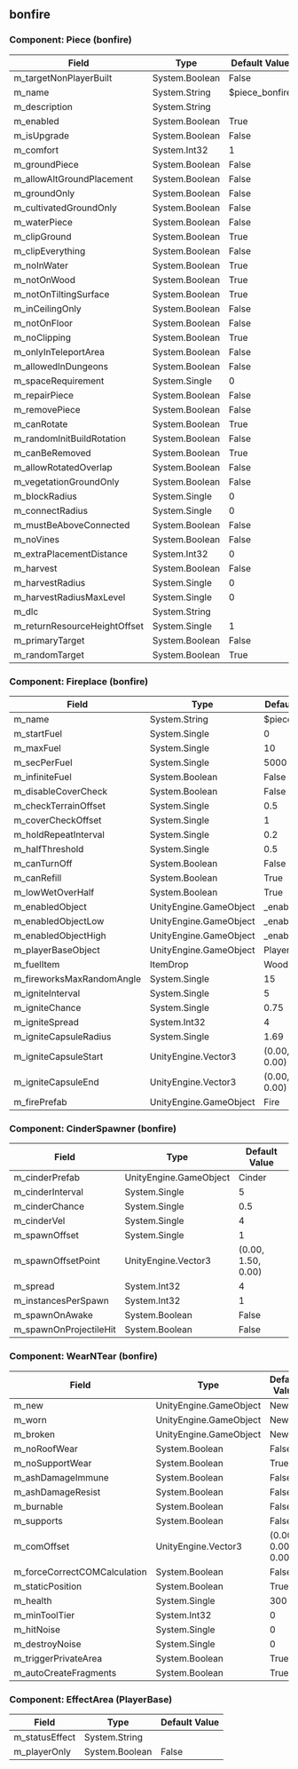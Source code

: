 ## bonfire

### Component: Piece (bonfire)

|Field|Type|Default Value|
|---|---|---|
|m_targetNonPlayerBuilt|System.Boolean|False|
|m_name|System.String|$piece_bonfire|
|m_description|System.String||
|m_enabled|System.Boolean|True|
|m_isUpgrade|System.Boolean|False|
|m_comfort|System.Int32|1|
|m_groundPiece|System.Boolean|False|
|m_allowAltGroundPlacement|System.Boolean|False|
|m_groundOnly|System.Boolean|False|
|m_cultivatedGroundOnly|System.Boolean|False|
|m_waterPiece|System.Boolean|False|
|m_clipGround|System.Boolean|True|
|m_clipEverything|System.Boolean|False|
|m_noInWater|System.Boolean|True|
|m_notOnWood|System.Boolean|True|
|m_notOnTiltingSurface|System.Boolean|True|
|m_inCeilingOnly|System.Boolean|False|
|m_notOnFloor|System.Boolean|False|
|m_noClipping|System.Boolean|True|
|m_onlyInTeleportArea|System.Boolean|False|
|m_allowedInDungeons|System.Boolean|False|
|m_spaceRequirement|System.Single|0|
|m_repairPiece|System.Boolean|False|
|m_removePiece|System.Boolean|False|
|m_canRotate|System.Boolean|True|
|m_randomInitBuildRotation|System.Boolean|False|
|m_canBeRemoved|System.Boolean|True|
|m_allowRotatedOverlap|System.Boolean|False|
|m_vegetationGroundOnly|System.Boolean|False|
|m_blockRadius|System.Single|0|
|m_connectRadius|System.Single|0|
|m_mustBeAboveConnected|System.Boolean|False|
|m_noVines|System.Boolean|False|
|m_extraPlacementDistance|System.Int32|0|
|m_harvest|System.Boolean|False|
|m_harvestRadius|System.Single|0|
|m_harvestRadiusMaxLevel|System.Single|0|
|m_dlc|System.String||
|m_returnResourceHeightOffset|System.Single|1|
|m_primaryTarget|System.Boolean|False|
|m_randomTarget|System.Boolean|True|

### Component: Fireplace (bonfire)

|Field|Type|Default Value|
|---|---|---|
|m_name|System.String|$piece_fire|
|m_startFuel|System.Single|0|
|m_maxFuel|System.Single|10|
|m_secPerFuel|System.Single|5000|
|m_infiniteFuel|System.Boolean|False|
|m_disableCoverCheck|System.Boolean|False|
|m_checkTerrainOffset|System.Single|0.5|
|m_coverCheckOffset|System.Single|1|
|m_holdRepeatInterval|System.Single|0.2|
|m_halfThreshold|System.Single|0.5|
|m_canTurnOff|System.Boolean|False|
|m_canRefill|System.Boolean|True|
|m_lowWetOverHalf|System.Boolean|True|
|m_enabledObject|UnityEngine.GameObject|_enabled|
|m_enabledObjectLow|UnityEngine.GameObject|_enabled_low|
|m_enabledObjectHigh|UnityEngine.GameObject|_enabled_high|
|m_playerBaseObject|UnityEngine.GameObject|PlayerBase|
|m_fuelItem|ItemDrop|Wood|
|m_fireworksMaxRandomAngle|System.Single|15|
|m_igniteInterval|System.Single|5|
|m_igniteChance|System.Single|0.75|
|m_igniteSpread|System.Int32|4|
|m_igniteCapsuleRadius|System.Single|1.69|
|m_igniteCapsuleStart|UnityEngine.Vector3|(0.00, 1.74, 0.00)|
|m_igniteCapsuleEnd|UnityEngine.Vector3|(0.00, 4.49, 0.00)|
|m_firePrefab|UnityEngine.GameObject|Fire|

### Component: CinderSpawner (bonfire)

|Field|Type|Default Value|
|---|---|---|
|m_cinderPrefab|UnityEngine.GameObject|Cinder|
|m_cinderInterval|System.Single|5|
|m_cinderChance|System.Single|0.5|
|m_cinderVel|System.Single|4|
|m_spawnOffset|System.Single|1|
|m_spawnOffsetPoint|UnityEngine.Vector3|(0.00, 1.50, 0.00)|
|m_spread|System.Int32|4|
|m_instancesPerSpawn|System.Int32|1|
|m_spawnOnAwake|System.Boolean|False|
|m_spawnOnProjectileHit|System.Boolean|False|

### Component: WearNTear (bonfire)

|Field|Type|Default Value|
|---|---|---|
|m_new|UnityEngine.GameObject|New|
|m_worn|UnityEngine.GameObject|New|
|m_broken|UnityEngine.GameObject|New|
|m_noRoofWear|System.Boolean|False|
|m_noSupportWear|System.Boolean|True|
|m_ashDamageImmune|System.Boolean|False|
|m_ashDamageResist|System.Boolean|False|
|m_burnable|System.Boolean|False|
|m_supports|System.Boolean|False|
|m_comOffset|UnityEngine.Vector3|(0.00, 0.00, 0.00)|
|m_forceCorrectCOMCalculation|System.Boolean|False|
|m_staticPosition|System.Boolean|True|
|m_health|System.Single|300|
|m_minToolTier|System.Int32|0|
|m_hitNoise|System.Single|0|
|m_destroyNoise|System.Single|0|
|m_triggerPrivateArea|System.Boolean|True|
|m_autoCreateFragments|System.Boolean|True|

### Component: EffectArea (PlayerBase)

|Field|Type|Default Value|
|---|---|---|
|m_statusEffect|System.String||
|m_playerOnly|System.Boolean|False|

